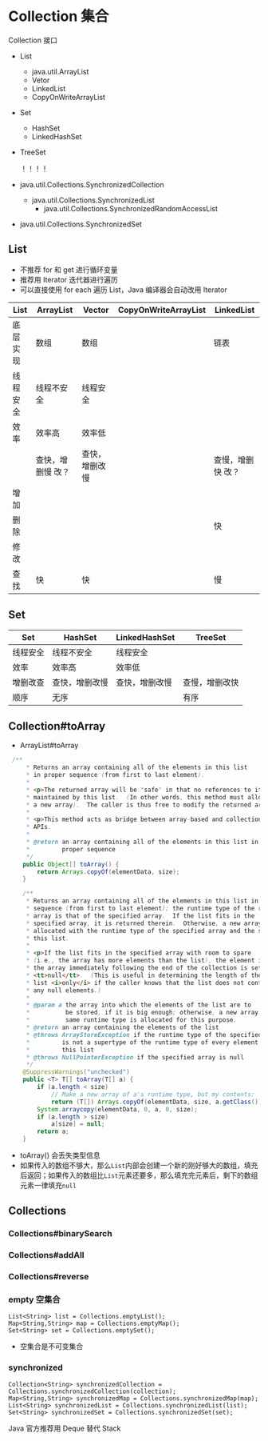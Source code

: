 

# Collection 集合



Collection 接口

- List
  - java.util.ArrayList
  - Vetor
  - LinkedList
  - CopyOnWriteArrayList

- Set
  - HashSet
  - LinkedHashSet
- TreeSet
  
  
  
  ！！！！
  
- java.util.Collections.SynchronizedCollection
  - java.util.Collections.SynchronizedList
    - java.util.Collections.SynchronizedRandomAccessList
  
- java.util.Collections.SynchronizedSet



## List

- 不推荐 for 和 get 进行循环变量
- 推荐用 Iterator 迭代器进行遍历
- 可以直接使用 for each 遍历 List，Java 编译器会自动改用 Iterator 

| List     | ArrayList          | Vector         | CopyOnWriteArrayList | LinkedList         |
| -------- | ------------------ | -------------- | -------------------- | ------------------ |
| 底层实现 | 数组               | 数组           |                      | 链表               |
| 线程安全 | 线程不安全         | 线程安全       |                      |                    |
| 效率     | 效率高             | 效率低         |                      |                    |
|          | 查快，增删慢  改？ | 查快，增删改慢 |                      | 查慢，增删快  改？ |
| 增加     |                    |                |                      |                    |
| 删除     |                    |                |                      | 快                 |
| 修改     |                    |                |                      |                    |
| 查找     | 快                 | 快             |                      | 慢                 |





## Set





| Set      | HashSet        | LinkedHashSet  | TreeSet        |
| -------- | -------------- | -------------- | -------------- |
| 线程安全 | 线程不安全     | 线程安全       |                |
| 效率     | 效率高         | 效率低         |                |
| 增删改查 | 查快，增删改慢 | 查快，增删改慢 | 查慢，增删改快 |
| 顺序     | 无序           |                | 有序           |







## Collection#toArray

- ArrayList#toArray

```java
 /**
     * Returns an array containing all of the elements in this list
     * in proper sequence (from first to last element).
     *
     * <p>The returned array will be "safe" in that no references to it are
     * maintained by this list.  (In other words, this method must allocate
     * a new array).  The caller is thus free to modify the returned array.
     *
     * <p>This method acts as bridge between array-based and collection-based
     * APIs.
     *
     * @return an array containing all of the elements in this list in
     *         proper sequence
     */
    public Object[] toArray() {
        return Arrays.copyOf(elementData, size);
    }

    /**
     * Returns an array containing all of the elements in this list in proper
     * sequence (from first to last element); the runtime type of the returned
     * array is that of the specified array.  If the list fits in the
     * specified array, it is returned therein.  Otherwise, a new array is
     * allocated with the runtime type of the specified array and the size of
     * this list.
     *
     * <p>If the list fits in the specified array with room to spare
     * (i.e., the array has more elements than the list), the element in
     * the array immediately following the end of the collection is set to
     * <tt>null</tt>.  (This is useful in determining the length of the
     * list <i>only</i> if the caller knows that the list does not contain
     * any null elements.)
     *
     * @param a the array into which the elements of the list are to
     *          be stored, if it is big enough; otherwise, a new array of the
     *          same runtime type is allocated for this purpose.
     * @return an array containing the elements of the list
     * @throws ArrayStoreException if the runtime type of the specified array
     *         is not a supertype of the runtime type of every element in
     *         this list
     * @throws NullPointerException if the specified array is null
     */
    @SuppressWarnings("unchecked")
    public <T> T[] toArray(T[] a) {
        if (a.length < size)
            // Make a new array of a's runtime type, but my contents:
            return (T[]) Arrays.copyOf(elementData, size, a.getClass());
        System.arraycopy(elementData, 0, a, 0, size);
        if (a.length > size)
            a[size] = null;
        return a;
    }
```

- toArray() 会丢失类型信息
- 如果传入的数组不够大，那么`List`内部会创建一个新的刚好够大的数组，填充后返回；如果传入的数组比`List`元素还要多，那么填充完元素后，剩下的数组元素一律填充`null`



## 

## Collections



### Collections#binarySearch



### Collections#addAll



### Collections#reverse



### empty 空集合

```
List<String> list = Collections.emptyList();
Map<String,String> map = Collections.emptyMap();
Set<String> set = Collections.emptySet();
```

- 空集合是不可变集合



### synchronized

```
Collection<String> synchronizedCollection = Collections.synchronizedCollection(collection);
Map<String,String> synchronizedMap = Collections.synchronizedMap(map);
List<String> synchronizedList = Collections.synchronizedList(list);
Set<String> synchronizedSet = Collections.synchronizedSet(set);
```





Java 官方推荐用 Deque 替代 Stack 